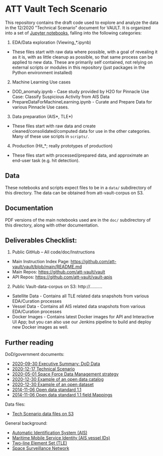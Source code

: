 # ATT Vault Tech Scenario

This repository contains the draft code used to explore and analyze the data in the 12/2020 "Technical Scenario" document for VAULT. It is organized into a set of [Jupyter notebooks](https://jupyter.org), falling into the following categories:

1. EDA/Data exploration (Viewing_*.ipynb)
  * These files start with raw data where possible, with a goal of revealing it as it is, with as little cleanup as possible, so that same process can be applied to new data. These are primarily self contained, not relying on external scripts or modules in this repository (just packages in the Python environment installed)
2. Machine Learning Use cases
  * DOD_anomaly.ipynb - Case study provided by H2O for Pinnacle Use Case: Classify Suspicious Activity from AIS Data
  * PrepareDataForMachineLearning.ipynb - Curate and Prepare Data for various Pinnacle Use cases.
3. Data preparation (AIS*, TLE*)
  * These files start with raw data and create cleaned/consolidated/computed data for use in the other categories. Many of these use scripts in `scripts/`.
4. Production (Hit_*; really prototypes of production)
  * These files start with processed/prepared data, and approximate an end-user task (e.g. hit detection).

## Data

These notebooks and scripts expect files to be in a `data/` subdirectory of this directory. The data can be obtained from att-vault-corpus on S3.

## Documentation

PDF versions of the main notebooks used are in the `doc/` subdirectory of this directory, along with other documentation.

## Deliverables Checklist:
1. Public GitHub – All code/doc/Instructions
  * Main Instruction Index Page: https://github.com/att-vault/vault/blob/main/README.md
  * Main Repos: https://github.com/att-vault/vault
  * API Repos: https://github.com/att-vault/vault-apis
2. Public Vault-data-corpus on S3: http://..........
  * Satellite Data - Contains all TLE related data snapshots from various EDA/Curation processes
  * Vessel Data - Contains all AIS related data snapshots from various EDA/Curation processes
  * Docker Images - Contains latest Docker images for API and Interactive UI App; but you can also use our Jenkins pipeline to build and deploy new Docker images as well.


## Further reading

DoD/government documents:
- [2020-09-30 Executive Summary: DoD Data](https://github.com/att-vault/vault/raw/jlstevens/hit_visualization/Doc/DOD-DATA-STRATEGY%20%26%20Executive%20Summary%2020201013.pdf)
- [2020-12-17 Technical Scenario](https://github.com/att-vault/vault/raw/jlstevens/hit_visualization/Doc/Technical%20Scenario.pdf)
- [2020-05-01 Space Force Data Management strategy](https://www.afcea.org/content/space-force-looks-next-generation-data-management)
- [2020-12-30 Example of an open data catalog](https://catalog.data.gov/dataset?organization=nasa-gov&q=space+force)
- [2020-12-30 Example of an open dataset](https://catalog.data.gov/dataset/near-earth-asteroid-tracking-v1-0)
- [2014-11-06 Open data standard 1.1](https://project-open-data.cio.gov/v1.1/schema)
- [2014-11-06 Open data standard 1.1 field Mappings](https://project-open-data.cio.gov/v1.1/metadata-resources/#field-mappings)

Data files:
- [Tech Scenario data files on S3](https://afdata.s3.us-gov-west-1.amazonaws.com/index.html)

General background:
- [Automatic Identification System (AIS)](https://en.wikipedia.org/wiki/Automatic_identification_system)
- [Maritime Mobile Service Identity (AIS vessel IDs)](https://en.wikipedia.org/wiki/Maritime_Mobile_Service_Identity)
- [Two-line Element Set (TLE)](https://en.wikipedia.org/wiki/Two-line_element_set)
- [Space Surveillance Network](https://en.wikipedia.org/wiki/United_States_Space_Surveillance_Network#Space_Surveillance_Network)
